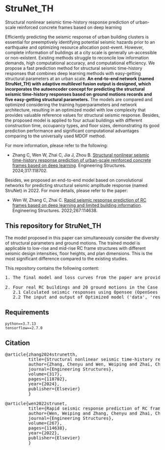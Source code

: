 # StruNet_TH
Structural nonlinear seismic time-history response prediction of urban-scale reinforced concrete frames based on deep learning

Efficiently predicting the seismic response of urban building clusters is essential for preemptively identifying potential seismic hazards prior to an earthquake and optimizing resource allocation post-event. However, complete information of buildings at a city scale is generally un-accessible or non-existent. Existing methods struggle to reconcile low information demands, high computational accuracy, and computational efficiency. 
We propose a fast prediction method for structural seismic time-history responses that combines deep learning methods with easy-getting structural parameters at an urban scale. **An end-to-end network  (named StruNet_TH) with adaptive multilevel fusion output is designed, which incorporates the autoencoder concept for predicting the structural seismic time-history responses based on ground motions records and five easy-getting structural parameters.** The models are compared and optimized considering the training hyperparameters and network architecture, resulting in an optimized model with low complexity that provides valuable reference values for structural seismic response. Besides, the proposed model is applied to four actual buildings with different construction time, occupancy types, and floor sizes, demonstrating its good prediction performance and significant computational advantages comparing to the universally used MDOF method.

For more information, please refer to the following:
* Zhang C, Wen W, Zhai C, Jia J, Zhou B. [Structural nonlinear seismic time-history response prediction of urban-scale reinforced concrete frames based on deep learning](https://doi.org/10.1016/j.engstruct.2024.118702). Engineering Structures. 2024;317:118702.

Besides, we proposed an end-to-end model based on convolutional networks for predicting structural seismic amplitude response (named StruNet) in 2022. For more details, please refer to the paper:
* Wen W, Zhang C, Zhai C. [Rapid seismic response prediction of RC frames based on deep learning and limited building information](https://doi.org/10.1016/j.engstruct.2022.114638). Engineering Structures. 2022;267:114638.


## This repository for StruNet_TH
The model proposed in this paper can simultaneously consider the diversity of structural parameters and ground motions. The trained model is applicable to low-rise and mid-rise RC frame structures with different seismic design intensities, floor heights, and plan dimensions. This is the most significant difference compared to the existing studies.

This repository contains the following content:
<pre>
1. The final model and loss curves from the paper are provided in 'model' folder.

2. Four real RC buildings and 20 ground motions in the Case Study,
   2.1 Calculated seismic responses using Opensee (OpenSees results of 4cases.rar)
   2.2 The input and output of Optimized model ('data', 'results' folder)
</pre>


## Requirements
    python==3.7.13    
    tensorflow==2.7.0



## Citation
<pre>
@article{zhang2024strunetth,  
         title={Structural nonlinear seismic time-history response prediction of urban-scale reinforced concrete frames based on deep learning},  
         author={Zhang, Chenyu and Wen, Weiping and Zhai, Changhai and Jia, Jun and Zhou, Bochang}, 
         journal={Engineering Structures},  
         volume={317},  
         pages={118702},  
         year={2024},  
         publisher={Elsevier}  
         }

@article{wen2022strunet,  
         title={Rapid seismic response prediction of RC frames based on deep learning and limited building information},  
         author={Wen, Weiping and Zhang, Chenyu and Zhai, Changhai}, 
         journal={Engineering Structures},  
         volume={267},  
         pages={114638},  
         year={2022},  
         publisher={Elsevier}  
         }

</pre>
